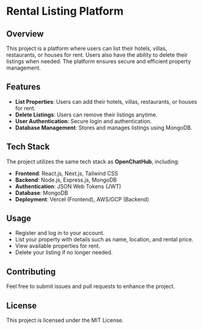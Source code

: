# Rental Listing Platform

## Overview
This project is a platform where users can list their hotels, villas, restaurants, or houses for rent. Users also have the ability to delete their listings when needed. The platform ensures secure and efficient property management.

## Features
- **List Properties**: Users can add their hotels, villas, restaurants, or houses for rent.
- **Delete Listings**: Users can remove their listings anytime.
- **User Authentication**: Secure login and authentication.
- **Database Management**: Stores and manages listings using MongoDB.

## Tech Stack
The project utilizes the same tech stack as **OpenChatHub**, including:
- **Frontend**: React.js, Next.js, Tailwind CSS
- **Backend**: Node.js, Express.js, MongoDB
- **Authentication**: JSON Web Tokens (JWT)
- **Database**: MongoDB
- **Deployment**: Vercel (Frontend), AWS/GCP (Backend)

## Usage
- Register and log in to your account.
- List your property with details such as name, location, and rental price.
- View available properties for rent.
- Delete your listing if no longer needed.

## Contributing
Feel free to submit issues and pull requests to enhance the project.

## License
This project is licensed under the MIT License.

